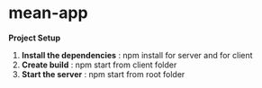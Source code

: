# mean-app

**Project Setup**

1. **Install the dependencies** : npm install for server and for client 
2. **Create build** : npm start from client folder
3. **Start the server** : npm start from root folder
